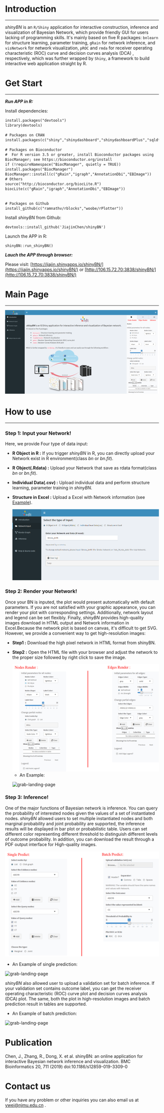 # Introduction
___
*shinyBN* is an `R/Shiny` application for interactive construction, inference and visualization of Bayesian Network, which provide friendly GUI for users lacking of programming skills. It's mainly based on five R packages: `bnlearn` for structure learning, parameter training, `gRain` for network inference, and `visNetwork` for network visualization, `pROC` and `rmda` for receiver operating characteristic (ROC) curve and decision curves analysis (DCA) , respectively, which was further wrapped by `Shiny`, a framework to build interactive web application straight by R.

# Get Start
___
***Run APP in R:***

Install dependencies:
```{r,eval = FALSE}
install.packages("devtools")
library(devtools)

# Packages on CRAN
install.packages(c("shiny","shinydashboard","shinydashboardPlus","sqldf","writexl","readxl","reshape2","DT","bnlearn","ggsci","shinyjqui","ggplot2","visNetwork","pROC","rmda","knitr"))

# Packages on Bioconductor
#  For R version 3.5 or greater, install Bioconductor packages using BiocManager; see https://bioconductor.org/install
if (!requireNamespace("BiocManager", quietly = TRUE)) install.packages("BiocManager")
BiocManager::install(c("gRain","igraph","AnnotationDbi","EBImage"))
# Others
source("http://bioconductor.org/biocLite.R")
biocLite(c("gRain","igraph","AnnotationDbi","EBImage"))


# Packages on Github
install_github(c("ramnathv/rblocks","woobe/rPlotter"))
```

Install *shinyBN* from Github:
```{r,eval = FALSE}
devtools::install_github('JiajinChen/shinyBN')
```

Launch the APP in R:
```{r,eval = FALSE}
shinyBN::run_shinyBN()
```


***Lauch the APP through browser:***

Please visit: [https://jiajin.shinyapps.io/shinyBN/](https://jiajin.shinyapps.io/shinyBN/) or [http://106.15.72.70:3838/shinyBN/](http://106.15.72.70:3838/shinyBN/)

# Main Page
___

<img src="https://github.com/JiajinChen/Dependence/blob/master/images/Main%20Page.png?raw=true"/>


# How to use
___
### **Step 1: Input your Network!**

Here, we provide Four type of data input:

+ **R Object in R :** If you trigger *shinyBN* in R, you can directly upload your Network exist in R environment(class *bn* or *bn.fit*).
+ **R Object(.Rdata) :** Upload your Network that save as rdata format(class *bn* or *bn.fit*).
+ **Individual Data(.csv) :** Upload individual data and perform structure learning, parameter training in *shinyBN*.
+ **Structure in Excel :** Upload a Excel with Network information (see [Example](https://github.com/JiajinChen/shinyBN/blob/master/inst/shinyApp/data/shinyBN.xlsx)).

  <img src="https://github.com/JiajinChen/Dependence/blob/master/images/Input.png?raw=true"/>
   
### **Step 2: Render your Network!**

Once your BN is inputed, the plot would present automatically with default parameters. If you are not satisfied with your graphic appearance, you can render your plot with corresponding settings. Additionally, network layout and legend can be set flexibly. Finally, *shinyBN* provides high-quality images download in HTML output and Network information in Excel.Because the network plot is based on canvas, it's difficult to get SVG. However, we provide a convenient way to get high-resolution images:

+ **Step1 :** Download the high pixel network in HTML format from shinyBN.
+ **Step2 :** Open the HTML file with your browser and adjust the network to the proper size followed by right click to save the image.

  <img src="https://github.com/JiajinChen/Dependence/blob/master/images/Render.png?raw=true"/>
  
  + An Example:
  
  ![grab-landing-page](https://github.com/JiajinChen/Dependence/blob/master/GIF/Render.gif?v=9ad8eed7)
  
### **Step 3: Inference!**

One of the major functions of Bayesian network is inference. You can query the probability of interested nodes given the values of a set of instantiated nodes. *shinyBN* allowed users to set multiple instantiated nodes and both marginal probability and joint probability are supported, the inference results will be displayed in bar plot or probabilistic table. Users can set different color representing different threshold to distinguish different levels of outcome probability. In addition, you can download the result through a PDF output interface for High-quality images.


  <img src="https://github.com/JiajinChen/Dependence/blob/master/images/Inference.png?raw=true"/>
  
  + An Example of single prediction:
  
  ![grab-landing-page](https://github.com/JiajinChen/Dependence/blob/master/GIF/Single%20inference.gif?v=9ad8eed7)

*shinyBN* also allowed user to upload a validation set for batch inference. If your validation set contains outcome label, you can get the receiver operating characteristic (ROC) curve plot and decision curves analysis (DCA) plot. The same, both the plot in high-resolution images and batch prediction result in tables are supported.

  + An Example of batch prediction:
  
  ![grab-landing-page](https://github.com/JiajinChen/Dependence/blob/master/GIF/Batch%20inference.gif?v=9ad8eed7)

# Publication

Chen, J., Zhang, R., Dong, X. et al. shinyBN: an online application for interactive Bayesian network inference and visualization. BMC Bioinformatics 20, 711 (2019) doi:10.1186/s12859-019-3309-0

# Contact us

If you have any problem or other inquiries you can also email us at ywei@njmu.edu.cn .
